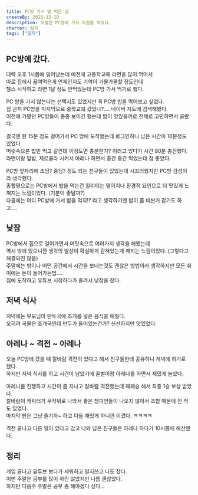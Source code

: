 ```yaml
---
title: PC방 가서 밥 먹은 날
createBy: 2023-12-10
description: 오늘은 PC방에 가서 아점을 먹었다.
charter: 일지
tags: ["일지"]
---
```


## PC방에 갔다.

대략 오후 1시쯤에 일어났는데 예전에 고등학교때 라면을 많이 먹어서  
따로 집에서 끓여먹은게 언제인지도 기억이 가물가물할 정도인데  
헬스 시작하고 라면 1달 정도 안먹었는데 PC방 가서 먹기로 했다.

PC 방을 가지 않는다는 선택지도 있었지만 꼭 PC방 밥을 먹어보고 싶었다.  
집 근처 PC방을 마지막으로 중학교떄 갔었나?.... 네이버 지도에 검색해봤다.  
이전에 가봤던 PC방들이 종종 보이긴 했는데 밥이 맛있을까로 전제로 고민하면서 골랐다.

결국엔 한 15분 정도 걸어가서 PC 방에 도착했는데 로그인하니 남은 시간이 16분정도 있었다  
머릿속으론 밥만 먹고 갈껀데 이정도면 충분한가? 이러고 있다가 시간 90분 충전했다.  
라면이랑 덮밥, 제로콜라 시켜서 아레나 하면서 중간 중간 먹었는데 참 좋았다.

PC방 앞자리에 초딩? 중딩? 정도 되는 친구들이 있었는데 시끄러웠지만 PC방 감성이라 생각했다.  
종합평으로는 PC방에서 밥을 먹는건 퀼리티는 떨어지나 환경적 요인으로 더 맛있게 느껴지는 느낌이있다. (기분이 좋달까?)  
다음에는 어디 PC방에 가서 밥을 먹지!? 라고 생각하기엔 밥이 좀 비싼거 같기도 하고....

## 낮잠

PC방에서 집으로 걸어가면서 머릿속으로 여러가지 생각을 해봤는데  
역시 밖에 있으니깐 생각의 발상이 확실하게 갇혀있는게 깨지는 느낌이있다. (그렇다고 해결되진 않음)  
주말에는 밖이나 어떤 공간에서 시간을 보내는것도 괜찮은 방법이라 생각하지만 모든 취미에는 돈이 들어가는법....  
집에 도착하고 유튜브 시청하다가 졸려서 낮잠을 잤다.

## 저녁 식사

저녁에는 부모님이 만두국에 조개를 넣은 음식을 해줬다.  
오히려 국물은 조개국인데 만두가 들어있는건가? 신선하지만 맛있었다.

## 아레나 ~ 격전 ~ 아레나

오늘 PC방에 갔을 때 칼바람 격전이 있다고 해서 친구들한테 공유하니 저녁에 하기로 했다.  
하지만 저녁 식사를 하고 시간이 남았기에 꿀벌이랑 아레나를 하면서 재밌게 놀았다.

아레나를 진행하고 시간이 좀 지나고 칼바람 격전했는데 패패승 해서 최종 1승 보상 받았다.  
칼바람이 캐릭터가 무작위로 나와서 좋은 챔피언들이 나오지 않아서 조합 때문에 진 적도 있었다.  
마지막 판은 그냥 즐기자~ 하고 다들 재밌게 하니깐 이겼다. ㅋㅋㅋㅋ

격전 끝나고 다른 일이 있다고 갔고 나와 남은 친구들은 아레나 하다가 10시쯤에 해산했다.

## 정리

게임 끝나고 유튜브 보다가 샤워하고 일지쓰고 나도 잤다.  
이번 주말은 공부를 많이 하진 않았지만 나름 괜찮았다.  
하지만 다음주 주말은 공부 좀 해야겠다 싶다...
